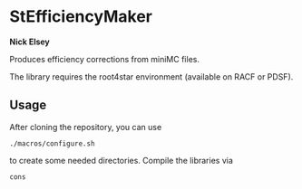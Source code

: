 # StEfficiencyMaker

**Nick Elsey**

Produces efficiency corrections from miniMC files.  

The library requires the root4star environment (available on RACF or PDSF). 

## Usage

After cloning the repository, you can use 

```
./macros/configure.sh
```

to create some needed directories. Compile the libraries via  

```
cons
```

